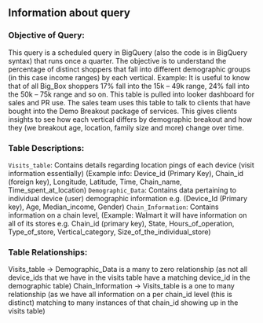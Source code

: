 ## Information about query

### Objective of Query:
This query is a scheduled query in BigQuery (also the code is in BigQuery syntax) that runs once a quarter. The objective is to understand the percentage of distinct shoppers that fall into different demographic groups (in this case income ranges) by each vertical. Example: It is useful to know that of all Big_Box shoppers 17% fall into the 15k – 49k range, 24% fall into the 50k – 75k range and so on. This table is pulled into looker dashboard for sales and PR use. The sales team uses this table to talk to clients that have bought into the Demo Breakout package of services. This gives clients insights to see how each vertical differs by demographic breakout and how they (we breakout age, location, family size and more) change over time.

### Table Descriptions:
`Visits_table`: Contains details regarding location pings of each device (visit information essentially) (Example info: Device_id (Primary Key), Chain_id (foreign key), Longitude, Latitude, Time, Chain_name, Time_spent_at_location)
`Demographic_Data`: Contains data pertaining to individual device (user) demographic information e.g. (Device_Id (Primary key), Age, Median_income, Gender)
`Chain_Information`: Contains information on a chain level, (Example: Walmart it will have information on all of its stores e.g. Chain_id (primary key), State, Hours_of_operation, Type_of_store, Vertical_category, Size_of_the_individual_store)

### Table Relationships:
Visits_table -> Demographic_Data is a many to zero relationship (as not all device_ids that we have in the visits table have a matching device_id in the demographic table)
Chain_Information -> Visits_table is a one to many relationship (as we have all information on a per chain_id level (this is distinct) matching to many instances of that chain_id showing up in the visits table)
